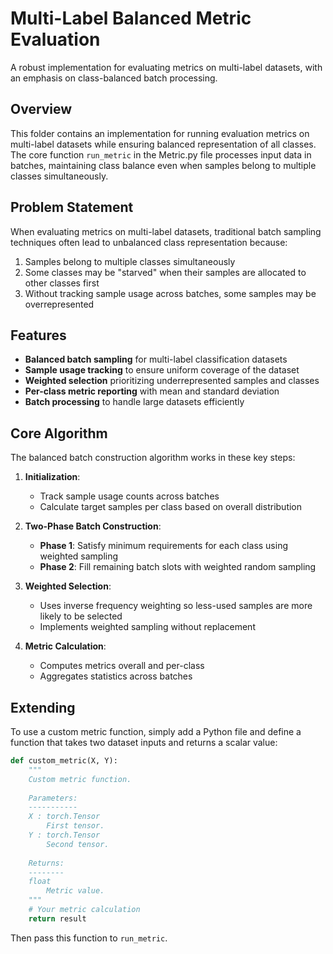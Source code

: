 # Multi-Label Balanced Metric Evaluation

A robust implementation for evaluating metrics on multi-label datasets, with an emphasis on class-balanced batch processing.

## Overview

This folder contains an implementation for running evaluation metrics on multi-label datasets while ensuring balanced representation of all classes. The core function `run_metric` in the Metric.py file processes input data in batches, maintaining class balance even when samples belong to multiple classes simultaneously.

## Problem Statement

When evaluating metrics on multi-label datasets, traditional batch sampling techniques often lead to unbalanced class representation because:

1. Samples belong to multiple classes simultaneously
2. Some classes may be "starved" when their samples are allocated to other classes first
3. Without tracking sample usage across batches, some samples may be overrepresented

## Features

- **Balanced batch sampling** for multi-label classification datasets
- **Sample usage tracking** to ensure uniform coverage of the dataset
- **Weighted selection** prioritizing underrepresented samples and classes
- **Per-class metric reporting** with mean and standard deviation
- **Batch processing** to handle large datasets efficiently

## Core Algorithm

The balanced batch construction algorithm works in these key steps:

1. **Initialization**:
   - Track sample usage counts across batches
   - Calculate target samples per class based on overall distribution

2. **Two-Phase Batch Construction**:
   - **Phase 1**: Satisfy minimum requirements for each class using weighted sampling
   - **Phase 2**: Fill remaining batch slots with weighted random sampling

3. **Weighted Selection**:
   - Uses inverse frequency weighting so less-used samples are more likely to be selected
   - Implements weighted sampling without replacement

4. **Metric Calculation**:
   - Computes metrics overall and per-class
   - Aggregates statistics across batches

## Extending

To use a custom metric function, simply add a Python file and define a function that takes two dataset inputs and returns a scalar value:

```python
def custom_metric(X, Y):
    """
    Custom metric function.
    
    Parameters:
    -----------
    X : torch.Tensor
        First tensor.
    Y : torch.Tensor
        Second tensor.
        
    Returns:
    --------
    float
        Metric value.
    """
    # Your metric calculation
    return result
```

Then pass this function to `run_metric`.
